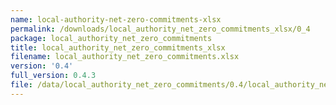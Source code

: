 ```yaml
---
name: local-authority-net-zero-commitments-xlsx
permalink: /downloads/local_authority_net_zero_commitments_xlsx/0_4
package: local_authority_net_zero_commitments
title: local_authority_net_zero_commitments_xlsx
filename: local_authority_net_zero_commitments.xlsx
version: '0.4'
full_version: 0.4.3
file: /data/local_authority_net_zero_commitments/0.4/local_authority_net_zero_commitments.xlsx
---
```

